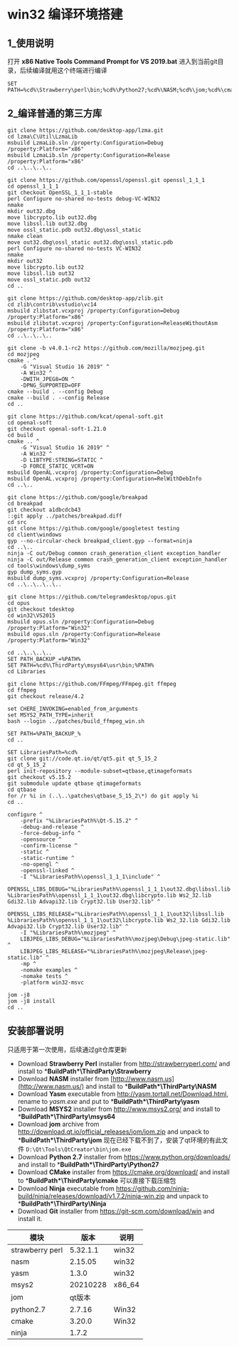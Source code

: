 # win32 编译环境搭建

## 1_使用说明

打开 **x86 Native Tools Command Prompt for VS 2019.bat** 进入到当前git目录，后续编译就用这个终端进行编译

```basic
SET PATH=%cd%\Strawberry\perl\bin;%cd%\Python27;%cd%\NASM;%cd%\jom;%cd%\cmake\bin;%cd%\yasm;%cd%\ninja;%cd%\gyp;%PATH%

```

## 2_编译普通的第三方库

```basic
git clone https://github.com/desktop-app/lzma.git
cd lzma\C\Util\LzmaLib
msbuild LzmaLib.sln /property:Configuration=Debug /property:Platform="x86"
msbuild LzmaLib.sln /property:Configuration=Release /property:Platform="x86"
cd ..\..\..\..

git clone https://github.com/openssl/openssl.git openssl_1_1_1
cd openssl_1_1_1
git checkout OpenSSL_1_1_1-stable
perl Configure no-shared no-tests debug-VC-WIN32
nmake
mkdir out32.dbg
move libcrypto.lib out32.dbg
move libssl.lib out32.dbg
move ossl_static.pdb out32.dbg\ossl_static
nmake clean
move out32.dbg\ossl_static out32.dbg\ossl_static.pdb
perl Configure no-shared no-tests VC-WIN32
nmake
mkdir out32
move libcrypto.lib out32
move libssl.lib out32
move ossl_static.pdb out32
cd ..

git clone https://github.com/desktop-app/zlib.git
cd zlib\contrib\vstudio\vc14
msbuild zlibstat.vcxproj /property:Configuration=Debug /property:Platform="x86"
msbuild zlibstat.vcxproj /property:Configuration=ReleaseWithoutAsm /property:Platform="x86"
cd ..\..\..\..

git clone -b v4.0.1-rc2 https://github.com/mozilla/mozjpeg.git
cd mozjpeg
cmake . ^
    -G "Visual Studio 16 2019" ^
    -A Win32 ^
    -DWITH_JPEG8=ON ^
    -DPNG_SUPPORTED=OFF
cmake --build . --config Debug
cmake --build . --config Release
cd ..

git clone https://github.com/kcat/openal-soft.git
cd openal-soft
git checkout openal-soft-1.21.0
cd build
cmake .. ^
    -G "Visual Studio 16 2019" ^
    -A Win32 ^
    -D LIBTYPE:STRING=STATIC ^
    -D FORCE_STATIC_VCRT=ON
msbuild OpenAL.vcxproj /property:Configuration=Debug
msbuild OpenAL.vcxproj /property:Configuration=RelWithDebInfo
cd ..\..

git clone https://github.com/google/breakpad
cd breakpad
git checkout a1dbcdcb43
::git apply ../patches/breakpad.diff
cd src
git clone https://github.com/google/googletest testing
cd client\windows
gyp --no-circular-check breakpad_client.gyp --format=ninja
cd ..\..
ninja -C out/Debug common crash_generation_client exception_handler
ninja -C out/Release common crash_generation_client exception_handler
cd tools\windows\dump_syms
gyp dump_syms.gyp
msbuild dump_syms.vcxproj /property:Configuration=Release
cd ..\..\..\..\..

git clone https://github.com/telegramdesktop/opus.git
cd opus
git checkout tdesktop
cd win32\VS2015
msbuild opus.sln /property:Configuration=Debug /property:Platform="Win32"
msbuild opus.sln /property:Configuration=Release /property:Platform="Win32"

cd ..\..\..\..
SET PATH_BACKUP_=%PATH%
SET PATH=%cd%\ThirdParty\msys64\usr\bin;%PATH%
cd Libraries

git clone https://github.com/FFmpeg/FFmpeg.git ffmpeg
cd ffmpeg
git checkout release/4.2

set CHERE_INVOKING=enabled_from_arguments
set MSYS2_PATH_TYPE=inherit
bash --login ../patches/build_ffmpeg_win.sh

SET PATH=%PATH_BACKUP_%
cd ..

SET LibrariesPath=%cd%
git clone git://code.qt.io/qt/qt5.git qt_5_15_2
cd qt_5_15_2
perl init-repository --module-subset=qtbase,qtimageformats
git checkout v5.15.2
git submodule update qtbase qtimageformats
cd qtbase
for /r %i in (..\..\patches\qtbase_5_15_2\*) do git apply %i
cd ..

configure ^
    -prefix "%LibrariesPath%\Qt-5.15.2" ^
    -debug-and-release ^
    -force-debug-info ^
    -opensource ^
    -confirm-license ^
    -static ^
    -static-runtime ^
    -no-opengl ^
    -openssl-linked ^
    -I "%LibrariesPath%\openssl_1_1_1\include" ^
    OPENSSL_LIBS_DEBUG="%LibrariesPath%\openssl_1_1_1\out32.dbg\libssl.lib %LibrariesPath%\openssl_1_1_1\out32.dbg\libcrypto.lib Ws2_32.lib Gdi32.lib Advapi32.lib Crypt32.lib User32.lib" ^
    OPENSSL_LIBS_RELEASE="%LibrariesPath%\openssl_1_1_1\out32\libssl.lib %LibrariesPath%\openssl_1_1_1\out32\libcrypto.lib Ws2_32.lib Gdi32.lib Advapi32.lib Crypt32.lib User32.lib" ^
    -I "%LibrariesPath%\mozjpeg" ^
    LIBJPEG_LIBS_DEBUG="%LibrariesPath%\mozjpeg\Debug\jpeg-static.lib" ^
    LIBJPEG_LIBS_RELEASE="%LibrariesPath%\mozjpeg\Release\jpeg-static.lib" ^
    -mp ^
    -nomake examples ^
    -nomake tests ^
    -platform win32-msvc

jom -j8
jom -j8 install
cd ..
```

##  安装部署说明

只适用于第一次使用，后续通过git仓库更新

- Download **Strawberry Perl** installer from http://strawberryperl.com/ and install to ***BuildPath\*\ThirdParty\Strawberry**
- Download **NASM** installer from [http://www.nasm.us](http://www.nasm.us/) and install to ***BuildPath\*\ThirdParty\NASM**
- Download **Yasm** executable from http://yasm.tortall.net/Download.html, rename to *yasm.exe* and put to ***BuildPath\*\ThirdParty\yasm**
- Download **MSYS2** installer from http://www.msys2.org/ and install to ***BuildPath\*\ThirdParty\msys64**
- Download **jom** archive from http://download.qt.io/official_releases/jom/jom.zip and unpack to ***BuildPath\*\ThirdParty\jom** 现在已经下载不到了，安装了qt环境的有此文件 `D:\Qt\Tools\QtCreator\bin\jom.exe`
- Download **Python 2.7** installer from https://www.python.org/downloads/ and install to ***BuildPath\*\ThirdParty\Python27**
- Download **CMake** installer from https://cmake.org/download/ and install to ***BuildPath\*\ThirdParty\cmake** 可以直接下载压缩包
- Download **Ninja** executable from https://github.com/ninja-build/ninja/releases/download/v1.7.2/ninja-win.zip and unpack to ***BuildPath\*\ThirdParty\Ninja**
- Download **Git** installer from https://git-scm.com/download/win and install it.



| 模块            | 版本     | 说明   |
| --------------- | -------- | ------ |
| strawberry perl | 5.32.1.1 | win32  |
| nasm            | 2.15.05  | win32  |
| yasm            | 1.3.0    | win32  |
| msys2           | 20210228 | x86_64 |
| jom             | qt版本   |        |
| python2.7       | 2.7.16   | Win32  |
| cmake           | 3.20.0   | Win32  |
| ninja           | 1.7.2    |        |

